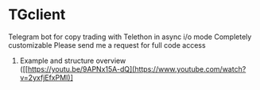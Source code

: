 # TGclient
Telegram bot for copy trading with Telethon in async i/o mode
Completely customizable
Please send me a request for full code access

 1. Example and structure overview <br>
 ([[https://youtu.be/9APNx15A-dQ](https://www.youtube.com/watch?v=2yxfjEfxPMI)]
